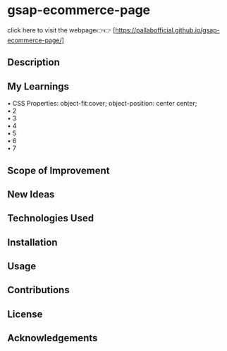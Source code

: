 # gsap-ecommerce-page

click here to visit the webpage👉👉 [https://pallabofficial.github.io/gsap-ecommerce-page/]

## Description



## My Learnings
•	CSS Properties: object-fit:cover; object-position: center center;<br>
•	2<br>
•	3<br>
•	4<br>
•	5<br>
•	6<br>
•	7<br>


## Scope of Improvement


## New Ideas


## Technologies Used


## Installation


## Usage


## Contributions


## License


## Acknowledgements


